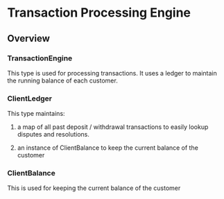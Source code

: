 # Transaction Processing Engine

## Overview

### TransactionEngine

This type is used for processing transactions. It uses a ledger to maintain the running
balance of each customer.

### ClientLedger

This type maintains:

1) a map of all past deposit / withdrawal transactions to easily lookup 
disputes and resolutions.

2) an instance of ClientBalance to keep the current balance of the customer

### ClientBalance

This is used for keeping the current balance of the customer

